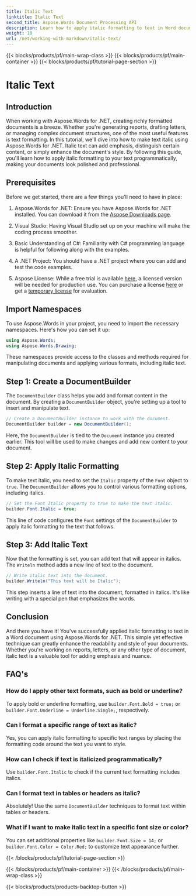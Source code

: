 ```yaml
---
title: Italic Text
linktitle: Italic Text
second_title: Aspose.Words Document Processing API
description: Learn how to apply italic formatting to text in Word documents using Aspose.Words for .NET. Step-by-step guide with code examples included.
weight: 10
url: /net/working-with-markdown/italic-text/
---
```


{{< blocks/products/pf/main-wrap-class >}}
{{< blocks/products/pf/main-container >}}
{{< blocks/products/pf/tutorial-page-section >}}

# Italic Text

## Introduction

When working with Aspose.Words for .NET, creating richly formatted documents is a breeze. Whether you're generating reports, drafting letters, or managing complex document structures, one of the most useful features is text formatting. In this tutorial, we'll dive into how to make text italic using Aspose.Words for .NET. Italic text can add emphasis, distinguish certain content, or simply enhance the document's style. By following this guide, you'll learn how to apply italic formatting to your text programmatically, making your documents look polished and professional.

## Prerequisites

Before we get started, there are a few things you'll need to have in place:

1. Aspose.Words for .NET: Ensure you have Aspose.Words for .NET installed. You can download it from the [Aspose Downloads page](https://releases.aspose.com/words/net/).

2. Visual Studio: Having Visual Studio set up on your machine will make the coding process smoother. 

3. Basic Understanding of C#: Familiarity with C# programming language is helpful for following along with the examples.

4. A .NET Project: You should have a .NET project where you can add and test the code examples.

5. Aspose License: While a free trial is available [here](https://releases.aspose.com/), a licensed version will be needed for production use. You can purchase a license [here](https://purchase.aspose.com/buy) or get a [temporary license](https://purchase.aspose.com/temporary-license/) for evaluation.

## Import Namespaces

To use Aspose.Words in your project, you need to import the necessary namespaces. Here's how you can set it up:

```csharp
using Aspose.Words;
using Aspose.Words.Drawing;
```

These namespaces provide access to the classes and methods required for manipulating documents and applying various formats, including italic text.

## Step 1: Create a DocumentBuilder

The `DocumentBuilder` class helps you add and format content in the document. By creating a `DocumentBuilder` object, you're setting up a tool to insert and manipulate text.

```csharp
// Create a DocumentBuilder instance to work with the document.
DocumentBuilder builder = new DocumentBuilder();
```

Here, the `DocumentBuilder` is tied to the `Document` instance you created earlier. This tool will be used to make changes and add new content to your document.

## Step 2: Apply Italic Formatting

To make text italic, you need to set the `Italic` property of the `Font` object to `true`. The `DocumentBuilder` allows you to control various formatting options, including italics.

```csharp
// Set the Font Italic property to true to make the text italic.
builder.Font.Italic = true;
```

This line of code configures the `Font` settings of the `DocumentBuilder` to apply italic formatting to the text that follows.

## Step 3: Add Italic Text

Now that the formatting is set, you can add text that will appear in italics. The `Writeln` method adds a new line of text to the document.

```csharp
// Write italic text into the document.
builder.Writeln("This text will be Italic");
```

This step inserts a line of text into the document, formatted in italics. It's like writing with a special pen that emphasizes the words.

## Conclusion

And there you have it! You've successfully applied italic formatting to text in a Word document using Aspose.Words for .NET. This simple yet effective technique can greatly enhance the readability and style of your documents. Whether you're working on reports, letters, or any other type of document, italic text is a valuable tool for adding emphasis and nuance.

## FAQ's

### How do I apply other text formats, such as bold or underline?
To apply bold or underline formatting, use `builder.Font.Bold = true;` or `builder.Font.Underline = Underline.Single;`, respectively.

### Can I format a specific range of text as italic?
Yes, you can apply italic formatting to specific text ranges by placing the formatting code around the text you want to style.

### How can I check if text is italicized programmatically?
Use `builder.Font.Italic` to check if the current text formatting includes italics.

### Can I format text in tables or headers as italic?
Absolutely! Use the same `DocumentBuilder` techniques to format text within tables or headers.

### What if I want to make italic text in a specific font size or color?
You can set additional properties like `builder.Font.Size = 14;` or `builder.Font.Color = Color.Red;` to customize text appearance further.

{{< /blocks/products/pf/tutorial-page-section >}}

{{< /blocks/products/pf/main-container >}}
{{< /blocks/products/pf/main-wrap-class >}}

{{< blocks/products/products-backtop-button >}}
